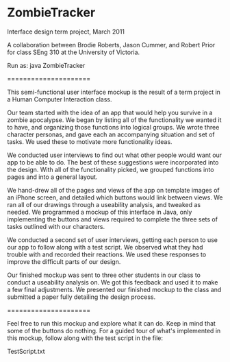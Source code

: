 # ZombieTracker
Interface design term project, March 2011

A collaboration between Brodie Roberts, Jason Cummer, and Robert Prior for class SEng 310 at the University of Victoria.

Run as:   java ZombieTracker

=====================

This semi-functional user interface mockup is the result of a term project in a Human Computer Interaction class.

Our team started with the idea of an app that would help you survive in a zombie apocalypse.
We began by listing all of the functionality we wanted it to have, and organizing those functions into logical groups.
We wrote three character personas, and gave each an accompanying situation and set of tasks. We used these to motivate more functionality ideas.

We conducted user interviews to find out what other people would want our app to be able to do. The best of these suggestions were incorporated into the design.
With all of the functionality picked, we grouped functions into pages and into a general layout.

We hand-drew all of the pages and views of the app on template images of an iPhone screen, and detailed which buttons would link between views.
We ran all of our drawings through a useability analysis, and tweaked as needed.
We programmed a mockup of this interface in Java, only implementing the buttons and views required to complete the three sets of tasks outlined with our characters.

We conducted a second set of user interviews, getting each person to use our app to follow along with a test script. We observed what they had trouble with and recorded their reactions. We used these responses to improve the difficult parts of our design.

Our finished mockup was sent to three other students in our class to conduct a useability analysis on. We got this feedback and used it to make a few final adjustments.
We presented our finished mockup to the class and submitted a paper fully detailing the design process.

=====================

Feel free to run this mockup and explore what it can do. Keep in mind that some of the buttons do nothing.
For a guided tour of what's implemented in this mockup, follow along with the test script in the file:

TestScript.txt

